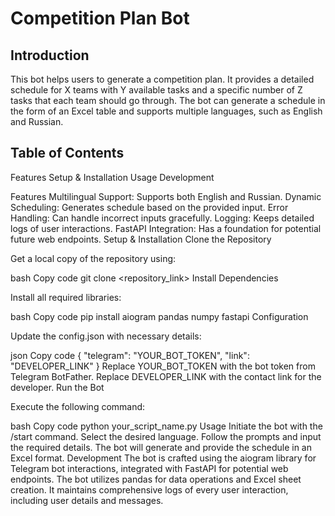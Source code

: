 # Competition Plan Bot
## Introduction
This bot helps users to generate a competition plan. It provides a detailed schedule for X teams with Y available tasks and a specific number of Z tasks that each team should go through. The bot can generate a schedule in the form of an Excel table and supports multiple languages, such as English and Russian.

## Table of Contents
Features
Setup & Installation
Usage
Development

Features <a name="features"></a>
Multilingual Support: Supports both English and Russian.
Dynamic Scheduling: Generates schedule based on the provided input.
Error Handling: Can handle incorrect inputs gracefully.
Logging: Keeps detailed logs of user interactions.
FastAPI Integration: Has a foundation for potential future web endpoints.
Setup & Installation <a name="setup--installation"></a>
Clone the Repository

Get a local copy of the repository using:

bash
Copy code
git clone <repository_link>
Install Dependencies

Install all required libraries:

bash
Copy code
pip install aiogram pandas numpy fastapi
Configuration

Update the config.json with necessary details:

json
Copy code
{
    "telegram": "YOUR_BOT_TOKEN",
    "link": "DEVELOPER_LINK"
}
Replace YOUR_BOT_TOKEN with the bot token from Telegram BotFather.
Replace DEVELOPER_LINK with the contact link for the developer.
Run the Bot

Execute the following command:

bash
Copy code
python your_script_name.py
Usage <a name="usage"></a>
Initiate the bot with the /start command.
Select the desired language.
Follow the prompts and input the required details.
The bot will generate and provide the schedule in an Excel format.
Development <a name="development"></a>
The bot is crafted using the aiogram library for Telegram bot interactions, integrated with FastAPI for potential web endpoints. The bot utilizes pandas for data operations and Excel sheet creation. It maintains comprehensive logs of every user interaction, including user details and messages.
